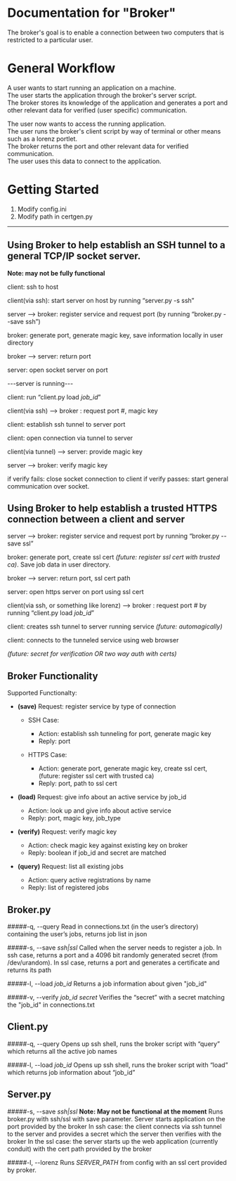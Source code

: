 # Documentation for "Broker"
The broker's goal is to enable a connection between two computers that is restricted to a particular user.
<!--More info?-->

General Workflow
=====================
<!--(features/algorithms/commands/implementation/security features)-->
<!--Image of workflow here-->
A user wants to start running an application on a machine.  
The user starts the application through the broker's server script.  
The broker stores its knowledge of the application and generates a port and other relevant data for verified (user specific) communication.  

The user now wants to access the running application.  
The user runs the broker's client script by way of terminal or other means such as a lorenz portlet.  
The broker returns the port and other relevant data for verified communication.  
The user uses this data to connect to the application.  


Getting Started
=====================
1. Modify config.ini
2. Modify path in certgen.py

---

Using Broker to help establish an SSH tunnel to a general TCP/IP socket server.
------------------------------------------------------------------------------
**Note: may not be fully functional**

client: ssh to host

client(via ssh): start server on host by running “server.py -s ssh”

server --> broker: register service and request port (by running “broker.py --save ssh”)

broker: generate port, generate magic key, save information locally in user directory

broker --> server: return port

server: open socket server on port

---server is running---

client: run “client.py load *job_id*”

client(via ssh) --> broker : request port #, magic key

client: establish ssh tunnel to server port

client: open connection via tunnel to server

client(via tunnel) --> server: provide magic key

server --> broker: verify magic key

if verify fails: close socket connection to client
if verify passes: start general communication over socket.



Using Broker to help establish a trusted HTTPS connection between a client and server
------------------------------------------------------------------------------------------
server --> broker: register service and request port by running “broker.py --save ssl”

broker: generate port, create ssl cert *(future: register ssl cert with trusted ca)*. Save job data in user directory.

broker --> server: return port, ssl cert path

server: open https server on port using ssl cert

client(via ssh, or something like lorenz) --> broker : request port # by running “client.py load *job_id*”

client: creates ssh tunnel to server running service *(future: automagically)*

client: connects to the tunneled service using web browser

*(future: secret for verification OR two way auth with certs)*


Broker Functionality
-------------------------
Supported Functionalty:

* **(save)** Request: register service by type of connection
    * SSH Case:
        * Action: establish ssh tunneling for port, generate magic key
        * Reply: port

    * HTTPS Case:
        * Action: generate port, generate magic key, create ssl cert, (future: register ssl cert with trusted ca)
        * Reply: port, path to ssl cert


* **(load)** Request: give info about an active service by job\_id
    * Action: look up and give info about active service
    * Reply: port, magic key, job\_type


* **(verify)** Request: verify magic key
    * Action: check magic key against existing key on broker
    * Reply: boolean if job\_id and secret are matched


* **(query)** Request: list all existing jobs
    * Action: query active registrations by name
    * Reply: list of registered jobs


Broker.py 
----------

#####-q, --query
Read in connections.txt (in the user’s directory) containing the user’s jobs, returns job list in json

#####-s, --save *ssh|ssl*
Called when the server needs to register a job. 
In ssh case, returns a port and a 4096 bit randomly generated secret (from /dev/urandom). 
In ssl case, returns a port and generates a certificate and returns its path

#####-l, --load *job_id*
Returns a job information about given "job\_id"

#####-v, --verify *job_id* *secret*
Verifies the “secret” with a secret matching the "job\_id" in connections.txt 

Client.py
----------

#####-q, --query
Opens up ssh shell, runs the broker script with “query” which returns all the active job names

#####-l, --load *job_id*
Opens up ssh shell, runs the broker script with “load” which returns job information about “job\_id”

Server.py
----------

#####-s, --save *ssh|ssl*
**Note: May not be functional at the moment**
Runs broker.py with ssh/ssl with save parameter. 
Server starts application on the port provided by the broker
In ssh case: the client connects via ssh tunnel to the server and provides a secret which the server then verifies with the broker
In the ssl case: the server starts up the web application (currently conduit) with the cert path provided by the broker

#####-l, --lorenz
Runs *SERVER_PATH* from config with an ssl cert provided by proker.
